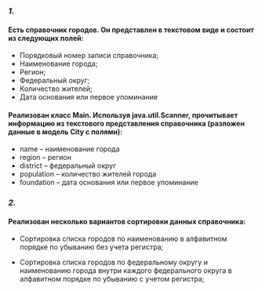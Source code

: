 ### _1._
#### Есть справочник городов. Он представлен в текстовом виде и состоит из следующих полей:
* Порядковый номер записи справочника;
* Наименование города;
* Регион;
* Федеральный округ;
* Количество жителей;
* Дата основания или первое упоминание

#### Реализован класс Main. Используя java.util.Scanner, прочитывает информацию из текстового представления справочника (разложен данные в модель City с полями):
* name – наименование города
* region – регион
* district – федеральный округ
* population – количество жителей города
* foundation – дата основания или первое упоминание
### _2._
#### Реализован несколько вариантов сортировки данных справочника:
* Сортировка списка городов по наименованию в алфавитном порядке по убыванию без учета регистра;

* Сортировка списка городов по федеральному округу и наименованию города внутри каждого федерального округа в алфавитном порядке по убыванию с учетом регистра;